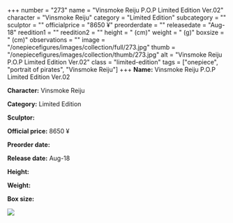 +++
number = "273"
name = "Vinsmoke Reiju P.O.P Limited Edition Ver.02"
character = "Vinsmoke Reiju"
category = "Limited Edition"
subcategory = ""
sculptor = ""
officialprice = "8650 ¥"
preorderdate = ""
releasedate = "Aug-18"
reedition1 = ""
reedition2 = ""
height = " (cm)"
weight = " (g)"
boxsize = " (cm)"
observations = ""
image = "/onepiecefigures/images/collection/full/273.jpg"
thumb = "/onepiecefigures/images/collection/thumb/273.jpg"
alt = "Vinsmoke Reiju P.O.P Limited Edition Ver.02"
class = "limited-edition"
tags = ["onepiece", "portrait of pirates",  "Vinsmoke Reiju"]
+++
**Name:** Vinsmoke Reiju P.O.P Limited Edition Ver.02

**Character:** Vinsmoke Reiju

**Category:** Limited Edition 

**Sculptor:** 

**Official price:** 8650 ¥

**Preorder date:** 

**Release date:** Aug-18

**Height:** 

**Weight:** 

**Box size:** 

<img src="/onepiecefigures/images/collection/thumb/273.jpg">